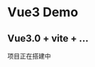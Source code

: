 <!--
 * @author       : shuwang.wu@getech.cn
 * @createdDate  : 2021-03-01 19:05:03
 * @version      : 1.0
 * @modifier     : shuwang.wu@getech.cn
 * @modifiedDate : 2021-03-01 19:05:45
 * @reason       :
 * @FilePath     : \vite-demo\README.md
-->

# Vue3 Demo

## Vue3.0 + vite + ...

项目正在搭建中
